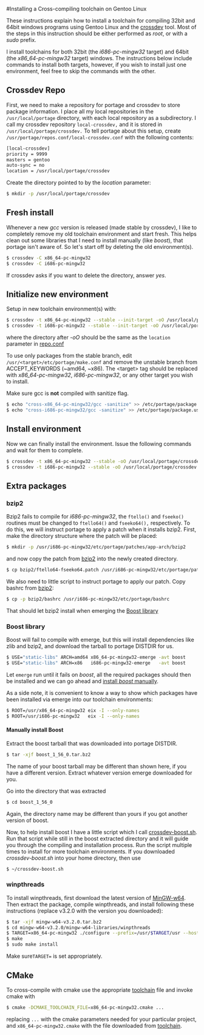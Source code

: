 #Installing a Cross-compiling toolchain on Gentoo Linux

These instructions explain how to install a toolchain for compiling 32bit
and 64bit windows programs using Gentoo Linux and the
[crossdev](https://packages.gentoo.org/package/sys-devel/crossdev) tool.
Most of the steps in this instruction should be either performed as _root_,
or with a _sudo_ prefix.

I install toolchains for both 32bit (the *i686-pc-mingw32* target) and 64bit
(the *x86_64-pc-mingw32* target) windows. The instructions below include
commands to install both targets, however, if you wish to install just one
environment, feel free to skip the commands with the other.


## Crossdev Repo

First, we need to make a repository for portage and crossdev to store
package information. I place all my local repositories in the
`/usr/local/portage` directory, with each local repository as a
subdirectory. I call my crossdev repository `local-crossdev,` and it is
stored in `/usr/local/portage/crossdev.` To tell portage about this setup,
create `/usr/portage/repos.conf/local-crossdev.conf` with the following
contents:
```bash
[local-crossdev]
priority = 9999
masters = gentoo
auto-sync = no
location = /usr/local/portage/crossdev
```
Create the directory pointed to by the *location* parameter:
```bash
$ mkdir -p /usr/local/portage/crossdev
```

## Fresh install

Whenever a new _gcc_ version is released (made stable by crossdev), I like
to completely remove my old toolchain environment and start fresh. This
helps clean out some libraries that I need to install manually (like
_boost_), that portage isn't aware of. So let's start off by deleting the
old environment(s).

```bash
$ crossdev -C x86_64-pc-mingw32
$ crossdev -C i686-pc-mingw32
```
If crossdev asks if you want to delete the directory, answer _yes_.

## Initialize new environment

Setup in new toolchain environment(s) with:
```bash
$ crossdev -t x86_64-pc-mingw32 --stable --init-target -oO /usr/local/portage/crossdev
$ crossdev -t i686-pc-mingw32 --stable --init-target -oO /usr/local/portage/crossdev
```
where the directory after *-oO* should be the same as the `location`
parameter in [repo.conf](#crossdev-repo)

To use only packages from the stable branch, edit
`/usr/<target>/etc/portage/make.conf` and remove the unstable branch from
ACCEPT_KEYWORDS (~amd64, ~x86). The \<target\> tag should be replaced with
*x86_64-pc-mingw32*, *i686-pc-mingw32*, or any other target you wish to
install.

Make sure gcc is **not** compiled with sanitize flag.

```bash
$ echo "cross-x86_64-pc-mingw32/gcc -sanitize" >> /etc/portage/package.use/crossdev
$ echo "cross-i686-pc-mingw32/gcc -sanitize" >> /etc/portage/package.use/crossdev
```

## Install environment

Now we can finally install the environment. Issue the following commands and
wait for them to complete.
```bash
$ crossdev -t x86_64-pc-mingw32 --stable -oO /usr/local/portage/crossdev
$ crossdev -t i686-pc-mingw32 --stable -oO /usr/local/portage/crossdev
```

## Extra packages

### bzip2

Bzip2 fails to compile for _i686-pc-mingw32_, the `ftello()` and `fseeko()`
routines must be changed to `ftello64()` and `fseeko64(),` respectively. To
do this, we will instruct portage to apply a patch when it installs bzip2.
First, make the directory structure where the patch will be placed:
```bash
$ mkdir -p /usr/i686-pc-mingw32/etc/portage/patches/app-arch/bzip2
```
and now copy the patch from [bzip2](bzip2/) into the newly created
directory.
```bash
$ cp bzip2/ftello64-fseeko64.patch /usr/i686-pc-mingw32/etc/portage/patches/app-arch/bzip2/
```

We also need to little script to instruct portage to apply our patch. Copy
bashrc from [bzip2](bzip2/):
```bash
$ cp -p bzip2/bashrc /usr/i686-pc-mingw32/etc/portage/bashrc
```
That should let bzip2 install when emerging the [Boost library](#boost-library)

### Boost library

Boost will fail to compile with emerge, but this will
install dependencies like zlib and bzip2, and download the tarball to
portage DISTDIR for us.
```bash
$ USE="static-libs" ARCH=amd64 x86_64-pc-mingw32-emerge -avt boost
$ USE="static-libs" ARCH=x86   i686-pc-mingw32-emerge   -avt boost
```
Let `emerge` run until it fails on _boost_, all the required packages should
then be installed and we can go ahead and [install _boost_
manually](#manually-install-boost).

As a side note, it is convenient to know a way to show which packages have
been installed via emerge into our toolchain environments:

```bash
$ ROOT=/usr/x86_64-pc-mingw32 eix -I --only-names
$ ROOT=/usr/i686-pc-mingw32   eix -I --only-names
```
#### Manually install Boost
Extract the boost tarball that was downloaded into portage DISTDIR.
```bash
$ tar -xjf boost_1_56_0.tar.bz2
```
The name of your boost tarball may be different than shown here, if you have
a different version. Extract whatever version emerge downloaded for you.

Go into the directory that was extracted
```bash
$ cd boost_1_56_0
```
Again, the directory name may be different than yours if you got another
version of boost.

Now, to help install boost I have a little script which I call
[crossdev-boost.sh](crossdev-boost.sh). Run that script while still in the
boost extracted directory and it will guide you through the compiling and
installation process. Run the script multiple times to install for more
toolchain environments. If you downloaded _crossdev-boost.sh_ into your home
directory, then use
```bash
$ ~/crossdev-boost.sh
```

### winpthreads

To install winpthreads, first download the latest version of
[MinGW-w64](http://sourceforge.net/projects/mingw-w64/files/mingw-w64/mingw-w64-release).
Then extract the package, compile winpthreads, and install following these
instructions (replace v3.2.0 with the version you downloaded):

```bash
$ tar -xjf mingw-w64-v3.2.0.tar.bz2
$ cd mingw-w64-v3.2.0/mingw-w64-libraries/winpthreads
$ TARGET=x86_64-pc-mingw32 ./configure --prefix=/usr/$TARGET/usr --host=$TARGET --target=$TARGET --enable-static --disable-shared
$ make
$ sudo make install
```
Make sure`TARGET=` is set appropriately.

## CMake

To cross-compile with cmake use the appropriate [toolchain](cmake/) file and
invoke cmake with
```bash
$ cmake -DCMAKE_TOOLCHAIN_FILE=x86_64-pc-mingw32.cmake ...
```
replacing `...` with the cmake parameters needed for your particular project,
and `x86_64-pc-mingw32.cmake` with the file downloaded from
[toolchain](cmake/).

